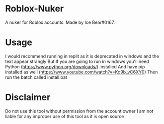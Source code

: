# Roblox-Nuker
A nuker for Roblox accounts. Made by Ice Bear#0167.
# Usage
I would recommend running in replit as it is deprecated in windows and the text appear strangly
But If you are going to run in windows you'll need Python (https://www.python.org/downloads/) installed
And have pip installed as well (https://www.youtube.com/watch?v=Ko9b_vC6XY0)
Then run the batch called install.bat
# Disclaimer
Do not use this tool without permission from the account owner
I am not liable for any improper use of this tool as it is open source
